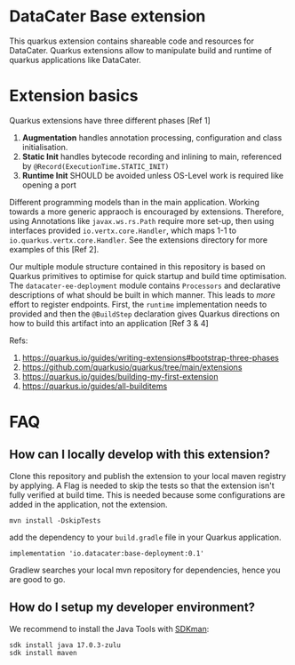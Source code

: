 # DataCater Base extension

This quarkus extension contains shareable code and resources for DataCater. Quarkus extensions allow
to manipulate build and runtime of quarkus applications like DataCater.

# Extension basics
Quarkus extensions have three different phases [Ref 1]
1. **Augmentation** handles annotation processing, configuration and class initialisation.
2. **Static Init** handles bytecode recording and inlining to main, referenced by `@Record(ExecutionTime.STATIC_INIT)`
3. **Runtime Init** SHOULD be avoided unless OS-Level work is required like opening a port

Different programming models than in the main application. Working towards a more generic appraoch is
encouraged by extensions. Therefore, using Annotations like `javax.ws.rs.Path` require more set-up, then
using interfaces provided `io.vertx.core.Handler`, which maps 1-1 to `io.quarkus.vertx.core.Handler`.
See the extensions directory for more examples of this [Ref 2].

Our multiple module structure contained in this repository is based on Quarkus primitives to optimise for
quick startup and build time optimisation. The `datacater-ee-deployment` module contains `Processors`
and declarative descriptions of what should be built in which manner. This leads to _more_ effort to
register endpoints. First, the `runtime` implementation needs to provided and then the `@BuildStep`
declaration gives Quarkus directions on how to build this artifact into an application [Ref 3 & 4]

Refs:
1. https://quarkus.io/guides/writing-extensions#bootstrap-three-phases
2. https://github.com/quarkusio/quarkus/tree/main/extensions
3. https://quarkus.io/guides/building-my-first-extension
4. https://quarkus.io/guides/all-builditems

# FAQ

## How can I locally develop with this extension?

Clone this repository and publish the extension to your local maven registry by applying. A Flag is needed to skip the
tests so that the extension isn't fully verified at build time. This is needed because some configurations 
are added in the application, not the extension.
```
mvn install -DskipTests
```
add the dependency to your `build.gradle` file in your Quarkus application.
```
implementation 'io.datacater:base-deployment:0.1'
```
Gradlew searches your local mvn repository for dependencies, hence you are good to go.

## How do I setup my developer environment?

We recommend to install the Java Tools with [SDKman](sdkman.io/):
```
sdk install java 17.0.3-zulu
sdk install maven
```